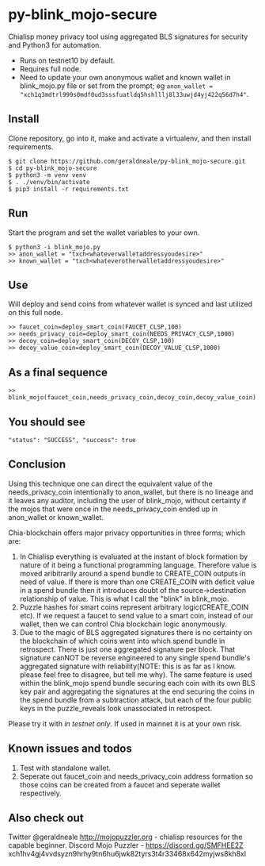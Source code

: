 # py-blink_mojo-secure
Chialisp money privacy tool using aggregated BLS signatures for security and Python3 for automation.

* Runs on testnet10 by default.
* Requires full node.
* Need to update your own anonymous wallet and known wallet in blink_mojo.py file or set from the prompt; eg `anon_wallet = "xch1q3mdtrl999s0mdf0ud3sssfuatldq5hshlllj8l33uwjd4yj422q56d7h4"`.


Install
-------

Clone repository, go into it, make and activate a virtualenv, and then install requirements.

```
$ git clone https://github.com/geraldneale/py-blink_mojo-secure.git
$ cd py-blink_mojo-secure
$ python3 -m venv venv
$ . ./venv/bin/activate
$ pip3 install -r requirements.txt
```

Run
-------
Start the program and set the wallet variables to your own.

```
$ python3 -i blink_mojo.py
>> anon_wallet = "txch<whateverwalletaddressyoudesire>"
>> known_wallet = "txch<whateverotherwalletaddressyoudesire>"
```

Use
-------
Will deploy and send coins from whatever wallet is synced and last utilized on this full node.
```
>> faucet_coin=deploy_smart_coin(FAUCET_CLSP,100)
>> needs_privacy_coin=deploy_smart_coin(NEEDS_PRIVACY_CLSP,1000)
>> decoy_coin=deploy_smart_coin(DECOY_CLSP,100)
>> decoy_value_coin=deploy_smart_coin(DECOY_VALUE_CLSP,1000)
```

As a final sequence
------
```
>> blink_mojo(faucet_coin,needs_privacy_coin,decoy_coin,decoy_value_coin)
```   
   
You should see
--------

`"status": "SUCCESS",
 "success": true`
 
Conclusion
---------

Using this technique one can direct the equivalent value of the needs_privacy_coin intentionally to anon_wallet, but there is no lineage and it leaves any auditor, including the user of blink_mojo, without certainty if the mojos that were once in the needs_privacy_coin ended up in anon_wallet or known_wallet. 

Chia-blockchain offers major privacy opportunities in three forms; which are:
1) In Chialisp everything is evaluated at the instant of block formation by nature of it being a functional programming language. Therefore value is moved aribitrarily around a spend bundle to CREATE_COIN outputs in need of value. If there is more than one CREATE_COIN with deficit value in a spend bundle then it introduces doubt of the source->destination relationship of value. This is what I call the "blink" in blink_mojo.
2) Puzzle hashes for smart coins represent arbitrary logic(CREATE_COIN etc). If we request a faucet to send value to a smart coin, instead of our wallet, then we can control Chia blockchain logic anonymously.
4) Due to the magic of BLS aggregated signatures there is no certainty on the blockchain of which coins went into which spend bundle in retrospect. There is just one aggregated signature per block. That signature canNOT be reverse engineered to any single spend bundle's aggregated signature with reliability(NOTE: this is as far as I know. please feel free to disagree, but tell me why). The same feature is used within the blink_mojo spend bundle securing each coin with its own BLS key pair and aggregating the signatures at the end securing the coins in the spend bundle from a subtraction attack, but each of the four public keys in the puzzle_reveals look unassociated in retrospect.  

Please try it with _in testnet only_. If used in mainnet it is at your own risk.

Known issues and todos
---------
1) Test with standalone wallet.
2) Seperate out faucet_coin and needs_privacy_coin address formation so those coins can be created from a faucet and seperate wallet respectively.

Also check out
------------
Twitter @geraldneale
http://mojopuzzler.org - chialisp resources for the capable beginner.
Discord Mojo Puzzler - https://discord.gg/SMFHEE2Z
xch1hv4gj4vvdsyzn9hrhy9tn6hu6jwk82tyrs3t4r33468x642myjws8kh8xl
